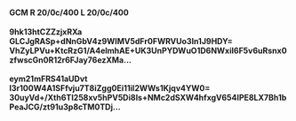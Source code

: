 #### GCM R 20/0c/400 L 20/0c/400
**9hk13htCZZzjxRXa**<br/>**GLCJgRASp+dNnGbV4z9WIMV5dFr0FWRVUo3ln1J9HDY=**<br/>**VhZyLPVu+KtcRzG1/A4elmhAE+UK3UnPYDWuO1D6NWxil6F5v6uRsnx0zfwscGn0R12r6FJay76ezXMa...**<br/><br/>
**eym21mFRS41aUDvt**<br/>**l3r100W4A1SFfvju7T8iZgg0Ei11il2WWs1Kjqv4YW0=**<br/>**30uyVd+/Xth6TI258xv5hPV5Di8Is+NMc2dSXW4hfxgV654IPE8LX7Bh1bPeaJCG/zt91u3p8cTM0TDj...**